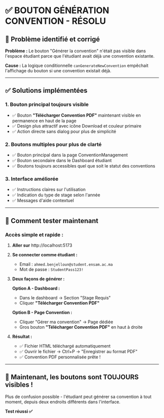 # ✅ BOUTON GÉNÉRATION CONVENTION - RÉSOLU

## 🎯 Problème identifié et corrigé

**Problème :** Le bouton "Générer la convention" n'était pas visible dans l'espace étudiant parce que l'étudiant avait déjà une convention existante.

**Cause :** La logique conditionnelle `canGenerateNewConvention` empêchait l'affichage du bouton si une convention existait déjà.

---

## ✅ Solutions implémentées

### 1. **Bouton principal toujours visible**
- ✅ Bouton **"Télécharger Convention PDF"** maintenant visible en permanence en haut de la page
- ✅ Design plus attractif avec icône Download et couleur primaire
- ✅ Action directe sans dialog pour plus de simplicité

### 2. **Boutons multiples pour plus de clarté**
- ✅ Bouton principal dans la page ConventionManagement
- ✅ Bouton secondaire dans le Dashboard étudiant
- ✅ Boutons toujours accessibles quel que soit le statut des conventions

### 3. **Interface améliorée**
- ✅ Instructions claires sur l'utilisation
- ✅ Indication du type de stage selon l'année
- ✅ Messages d'aide contextuel

---

## 🚀 Comment tester maintenant

### **Accès simple et rapide :**

1. **Aller sur** http://localhost:5173
2. **Se connecter comme étudiant :**
   - Email : `ahmed.benjelloun@student.ensam.ac.ma`
   - Mot de passe : `StudentPass123!`

3. **Deux façons de générer :**
   
   **Option A - Dashboard :**
   - Dans le dashboard → Section "Stage Requis" 
   - Cliquer **"Télécharger Convention PDF"**
   
   **Option B - Page Convention :**
   - Cliquer "Gérer ma convention" → Page dédiée
   - Gros bouton **"Télécharger Convention PDF"** en haut à droite

4. **Résultat :**
   - ✅ Fichier HTML téléchargé automatiquement
   - ✅ Ouvrir le fichier → Ctrl+P → "Enregistrer au format PDF"
   - ✅ Convention PDF personnalisée prête !

---

## 🎉 **Maintenant, les boutons sont TOUJOURS visibles !**

Plus de confusion possible - l'étudiant peut générer sa convention à tout moment, depuis deux endroits différents dans l'interface.

**Test réussi ✅**